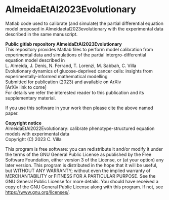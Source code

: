 # AlmeidaEtAl2023Evolutionary
Matlab code used to calibrate (and simulate) the partial differential equation model proposed in Almeidaetal2023evolutionary with the experimental data described in the same manuscript.

**Public gitlab repository AlmeidaEtAl2023Evolutionary** <br />
This repository provides Matlab files to perform model calibration from experimental data and simulations of the partial intergro-differential equation model described in <br />
L. Almeida, J. Denis, N. Ferrand, T. Lorenzi, M. Sabbah, C. Villa <br />
Evolutionary dynamics of glucose-deprived cancer cells: insights from experimentally-informed mathematical modelling <br />
Submitted for publication (2023) and available on ArXiv <br />
[ArXiv link to come] <br />
For details we refer the interested reader to this publication and its supplementary material. 

If you use this software in your work then please cite the above named paper.

**Copyright notice** <br />
AlmeidaEtAl2022Evolutionary: calibrate phenotype-structured equation models with experimental data <br />
Copyright (C) 2023 C. Villa

This program is free software: you can redistribute it and/or modify
it under the terms of the GNU General Public License as published by
the Free Software Foundation, either version 3 of the License, or
(at your option) any later version.
This program is distributed in the hope that it will be useful,
but WITHOUT ANY WARRANTY; without even the implied warranty of
MERCHANTABILITY or FITNESS FOR A PARTICULAR PURPOSE.  See the
GNU General Public License for more details.
You should have received a copy of the GNU General Public License
along with this program.  If not, see https://www.gnu.org/licenses/.

